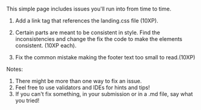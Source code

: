 This simple page includes issues you'll run into from time to time.

1. Add a link tag that references the landing.css file (10XP).

2. Certain parts are meant to be consistent in style. Find the inconsistencies and change the fix the code to make the elements consistent. (10XP each).

3. Fix the common mistake making the footer text too small to read.(10XP)

Notes: 

1. There might be more than one way to fix an issue. 
2. Feel free to use validators and IDEs for hints and tips!
2. If you can't fix something, in your submission or in a .md file, say what you tried!